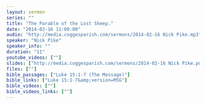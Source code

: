 ```yaml
---
layout: sermon
series: ""
title: "The Parable of the Lost Sheep."
date: "2014-02-16 11:00:00"
audio: "http://media.coggesparish.com/sermons/2014-02-16 Nick Pike.mp3"
speaker: "Nick Pike"
speaker_info: ""
duration: "11"
youtube_videos: [""]
slides: ["http://media.coggesparish.com/sermons/2014-02-16 Nick Pike.pdf"]
files: [""]
bible_passages: ["Luke 15:1-7 (The Message)"]
bible_links: ["Luke 15:1-7&amp;version=MSG"]
bible_videos: [""]
bible_videos_links: [""]
---
```

